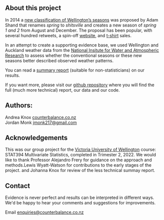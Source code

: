 ## About this project

In 2014 a [new classification of Wellington’s seasons](https://twitter.com/adamshand/status/513197000930521089?cxt=HHwWgsCTxIH9np8OAAAA) was proposed by Adam Shand that renames _spring_ to _shitsville_ and creates a new season of _spring 1 and 2_ from August and December. The proposal has been popular, with several hundred retweets, a spin-off [website](https://www.realnzweather.com), and [t-shirt](https://shitsville.printmighty.co.nz) sales.  

In an attempt to create a supporting evidence base, we used Wellington and Auckland weather data from the [National Insitute for Water and Atmospheric Research](https://cliflo.niwa.co.nz/) to assess whether the conventional seasons or these new seasons better described observed weather patterns. 

You can read a [summary report](https://andreaknox-nz.github.io/real_seasons/summary_report_less_technical/summary_report.html) (suitable for non-statisticians) on our results.

If you want more, please visit our [github repository](https://github.com/andreaknox-nz/real_seasons) where you will find the full (much more technical) report, our data and our code.

## Authors: 
Andrea Knox [counterbalance.co.nz](https://counterbalance.co.nz>)  
Jordan Monk <jmonk217@gmail.com>

## Acknowledgements
This was our group project for the [Victoria University of Wellington](https://www.wgtn.ac.nz/) course: STAT394 Multivariate Statistics, completed in Trimester 2, 2022. We would like to thank Professor Alejandro Frery for guidance on the approach and methods.Lewis Wyatt-Watson for contributions to the early stages of the project. and Johanna Knox for review of the less technical summay report.

## Contact
Evidence is never perfect and results can be interpreted in different ways. We'd be happy to hear your comments and suggestions for improvements.

Email <enquiries@counterbalance.co.nz>
